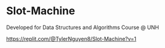 # Slot-Machine
Developed for Data Structures and Algorithms Course @ UNH

https://replit.com/@TylerNguyen8/Slot-Machine?v=1
